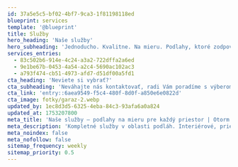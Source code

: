 ```yaml
---
id: 37a5e5c5-bf02-4bf7-9ca3-1f81198118ed
blueprint: services
template: '@blueprint'
title: Služby
hero_heading: 'Naše služby'
hero_subheading: 'Jednoducho. Kvalitne. Na mieru. Podlahy, ktoré zodpovedajú účelu aj štýlu.'
services_entries:
  - 83c502b6-914e-4c24-a3a2-722dffa2a6ed
  - 9e1be67b-0453-4a54-a2c4-5690ac102ac3
  - a793f474-cb51-4973-afd7-d51df00a5fd1
cta_heading: 'Neviete si vybrať?'
cta_subheading: 'Neváhajte nás kontaktovať, radi Vám poradíme s výberom a vysvetlíme postup prác.'
cta_link: 'entry::6aea9549-f5c4-480f-8d0f-a850e6e0822d'
cta_image: fotky/garaz-2.webp
updated_by: 1ec8d3d5-6325-4eba-84c3-93afa6a0a824
updated_at: 1753207800
meta_title: 'Naše služby – podlahy na mieru pre každý priestor | Otorm'
meta_description: 'Kompletné služby v oblasti podláh. Interiérové, priemyselné aj exteriérové riešenia. Kvalita, spoľahlivosť, individuálny prístup.'
meta_noindex: false
meta_nofollow: false
sitemap_frequency: weekly
sitemap_priority: 0.5
---
```

